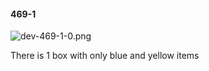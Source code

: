 #### 469-1
![dev-469-1-0.png](https://github.com/lil-lab/nlvr/raw/master/nlvr/dev/images/1/dev-469-1-0.png "dev-469-1-0.png")

There is 1 box with only blue and yellow items